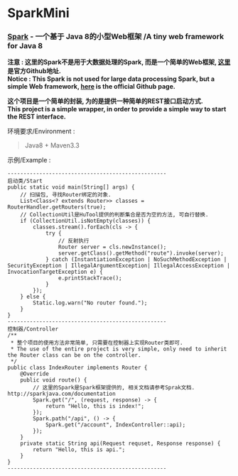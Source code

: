 # SparkMini

### [Spark][1] - 一个基于 Java 8的小型Web框架 /A tiny web framework for Java 8

**注意 : 这里的Spark不是用于大数据处理的Spark, 而是一个简单的Web框架, [这里][1]是官方Github地址.**  
**Notice : This Spark is not used for large data processing Spark, but a simple Web framework, [here][1] is the official Github page.**  

**这个项目是一个简单的封装, 为的是提供一种简单的REST接口启动方式.**  
**This project is a simple wrapper, in order to provide a simple way to start the REST interface.**  

环境要求/Environment :
> Java8 + Maven3.3  

示例/Example :  
```
--------------------------------------------------
启动类/Start
public static void main(String[] args) {
	// 扫描包, 寻找Router绑定的对象.
	List<Class<? extends Router>> classes = RouterHandler.getRouters(true);
	// CollectionUtil是HuTool提供的判断集合是否为空的方法, 可自行替换.
	if (CollectionUtil.isNotEmpty(classes)) {
		classes.stream().forEach(cls -> {
			try {
				// 反射执行
				Router server = cls.newInstance();
				server.getClass().getMethod("route").invoke(server);
			} catch (InstantiationException | NoSuchMethodException | SecurityException | IllegalArgumentException| IllegalAccessException | InvocationTargetException e) {
				e.printStackTrace();
			}
		});
	} else {
		Static.log.warn("No router found.");
	}
}
--------------------------------------------------
控制器/Controller
/**
 * 整个项目的使用方法非常简单, 只需要在控制器上实现Router类即可.
 * The use of the entire project is very simple, only need to inherit the Router class can be on the controller.
 */
public class IndexRouter implements Router {
   	@Override
   	public void route() {
		// 这里的Spark是Spark框架提供的, 相关文档请参考Sprak文档. http://sparkjava.com/documentation
		Spark.get("/", (request, response) -> {
   			return "Hello, this is index!";
   		});
   		Spark.path("/api", () -> {
   			Spark.get("/account", IndexController::api);
   		});
   	}
   	private static String api(Request requset, Response response) {
   		return "Hello, this is api.";
   	}
}
--------------------------------------------------
```

[1]: https://github.com/perwendel/spark